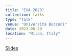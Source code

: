 ```yaml
---
title: "EVA 2023"
collection: talks
type: "Talk"
venue: "Università Bocconi"
date: 2023-06-29
location: "Milan, Italy"
---
```


[Slides](/files/EVA2023.pdf)
